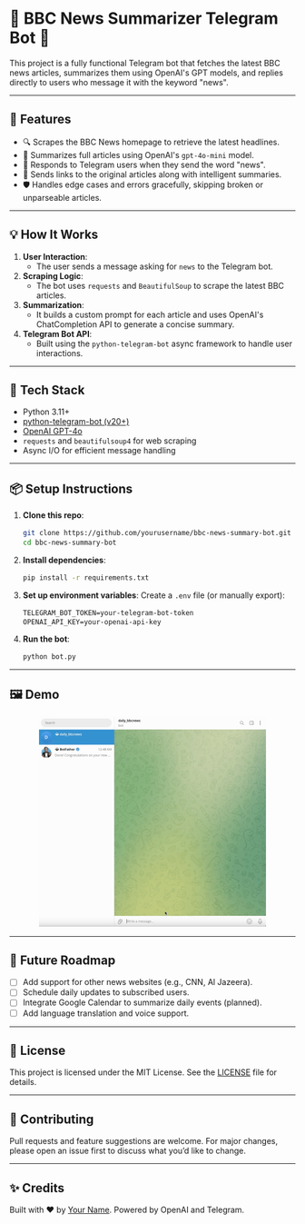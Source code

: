 # 📰 BBC News Summarizer Telegram Bot 🤖

This project is a fully functional Telegram bot that fetches the latest BBC news articles, summarizes them using OpenAI's GPT models, and replies directly to users who message it with the keyword "news".

---

## 🚀 Features

- 🔍 Scrapes the BBC News homepage to retrieve the latest headlines.
- 🧠 Summarizes full articles using OpenAI's `gpt-4o-mini` model.
- 🤖 Responds to Telegram users when they send the word "news".
- 📎 Sends links to the original articles along with intelligent summaries.
- 🛡️ Handles edge cases and errors gracefully, skipping broken or unparseable articles.

---

## 💡 How It Works

1. **User Interaction**: 
   - The user sends a message asking for `news` to the Telegram bot.
2. **Scraping Logic**:
   - The bot uses `requests` and `BeautifulSoup` to scrape the latest BBC articles.
3. **Summarization**:
   - It builds a custom prompt for each article and uses OpenAI's ChatCompletion API to generate a concise summary.
4. **Telegram Bot API**:
   - Built using the `python-telegram-bot` async framework to handle user interactions.

---

## 🧱 Tech Stack

- Python 3.11+
- [python-telegram-bot (v20+)](https://github.com/python-telegram-bot/python-telegram-bot)
- [OpenAI GPT-4o](https://openai.com/)
- `requests` and `beautifulsoup4` for web scraping
- Async I/O for efficient message handling

---

## 📦 Setup Instructions

1. **Clone this repo**:
    ```bash
    git clone https://github.com/yourusername/bbc-news-summary-bot.git
    cd bbc-news-summary-bot
    ```

2. **Install dependencies**:
    ```bash
    pip install -r requirements.txt
    ```

3. **Set up environment variables**:
    Create a `.env` file (or manually export):
    ```env
    TELEGRAM_BOT_TOKEN=your-telegram-bot-token
    OPENAI_API_KEY=your-openai-api-key
    ```

4. **Run the bot**:
    ```bash
    python bot.py
    ```

---

## 🖼️ Demo

<p align="center">
  <img src="demo.gif" alt="Telegram bot demo" width="400">
</p>

---

## 🧠 Future Roadmap

- [ ] Add support for other news websites (e.g., CNN, Al Jazeera).
- [ ] Schedule daily updates to subscribed users.
- [ ] Integrate Google Calendar to summarize daily events (planned).
- [ ] Add language translation and voice support.

---

## 📄 License

This project is licensed under the MIT License. See the [LICENSE](LICENSE) file for details.

---

## 🙌 Contributing

Pull requests and feature suggestions are welcome. For major changes, please open an issue first to discuss what you’d like to change.

---

## ✨ Credits

Built with ❤️ by [Your Name](https://github.com/yourusername). Powered by OpenAI and Telegram.

